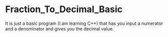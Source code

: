 # Fraction_To_Decimal_Basic
It is just a basic program (I am learning C++) that has you input a numerator and a denominator and gives you the decimal value.
